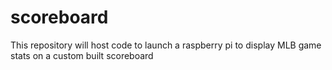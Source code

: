 # scoreboard
This repository will host code to launch a raspberry pi to display MLB game stats on a custom built scoreboard
